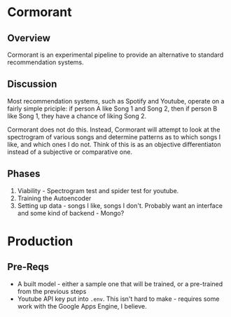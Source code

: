 # Cormorant
## Overview
Cormorant is an experimental pipeline to provide an alternative to standard recommendation systems.

## Discussion
Most recommendation systems, such as Spotify and Youtube, operate on a fairly simple priciple: if person A like Song 1 and Song 2, then if person B like Song 1, they have a chance of liking Song 2.  

Cormorant does not do this.  Instead, Cormorant will attempt to look at the spectrogram of various songs and determine patterns as to which songs I like, and which ones I do not.  Think of this is as an objective differentiaton instead of a subjective or comparative one.

## Phases
1.  Viability - Spectrogram test and spider test for youtube.
2.  Training the Autoencoder
3.  Setting up data - songs I like, songs I don't.  Probably want an interface and some kind of backend - Mongo?


# Production

## Pre-Reqs
- A built model - either a sample one that will be trained, or a pre-trained from the previous steps
- Youtube API key put into `.env`.  This isn't hard to make - requires some work with the Google Apps Engine, I believe.
